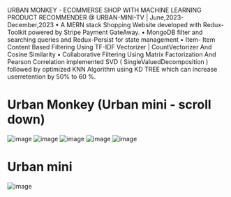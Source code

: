 
URBAN MONKEY - ECOMMERSE SHOP WITH MACHINE
LEARNING PRODUCT RECOMMENDER @ URBAN-MINI-TV |
June,2023-December,2023
• A MERN stack Shopping Website developed with Redux-Toolkit powered by
Stripe Payment GateAway.
• MongoDB filter and searching queries and Redux-Persist for state
management
• Item- Item Content Based Filtering Using TF-IDF Vectorizer |
CountVectorizer And Cosine Similarity
• Collaborative Filtering Using Matrix Factorization And Pearson Correlation
implemented SVD ( SingleValuedDecomposition ) followed by optimized KNN
Algorithm using KD TREE which can increase userretention by 50% to 60 %.
# Urban Monkey   (Urban mini - scroll down)
![image](https://github.com/Sattwikmaiti/Apni_dukan/assets/90182231/4c3eac1d-34aa-4fa0-8279-7eb7785a068d)
![image](https://github.com/Sattwikmaiti/Apni_dukan/assets/90182231/a0e31cb6-cf5a-41ca-8851-59fe6a102150)
![image](https://github.com/Sattwikmaiti/Apni_dukan/assets/90182231/9a1ed196-061f-4055-89fe-d6b46190928a)
![image](https://github.com/Sattwikmaiti/Apni_dukan/assets/90182231/cee1980a-019f-4823-a799-33e21e695cba)
![image](https://github.com/Sattwikmaiti/Apni_dukan/assets/90182231/8810d8c3-97bf-4f08-972b-3db261d7935d)
# Urban mini
![image](https://github.com/Sattwikmaiti/Urban-Monkey/assets/90182231/1a89858f-d54e-47ca-a6a1-10264762a864)


